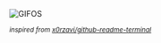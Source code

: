 <div align="justify">
<picture>
    <source media="(prefers-color-scheme: dark)" srcset="https://i.ibb.co/8DNg0VGT/output-gif.gif">
    <source media="(prefers-color-scheme: light)" srcset="https://i.ibb.co/8DNg0VGT/output-gif.gif">
    <img alt="GIFOS" src="https://i.ibb.co/8DNg0VGT/output-gif.gif">
</picture>

<sub><i>inspired from [x0rzavi/github-readme-terminal](https://github.com/x0rzavi/github-readme-terminal)</i></sub>

</div>

<!-- Image deletion URL: https://ibb.co/JRmjKP80/91e25b28232c21feaae989d5adef4078 -->